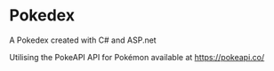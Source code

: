 # Pokedex
 A Pokedex created with C# and ASP.net

 Utilising the PokeAPI API for Pokémon available at https://pokeapi.co/
